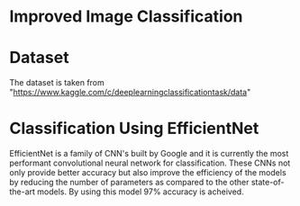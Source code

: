 # Improved Image Classification
# Dataset
The dataset is taken from "https://www.kaggle.com/c/deeplearningclassificationtask/data"
# Classification Using EfficientNet
EfficientNet is a family of CNN's built by Google and it is currently the most performant convolutional neural network for classification. These CNNs not only provide better accuracy but also improve the efficiency of the models by reducing the number of parameters as compared to the other state-of-the-art models. By using this model 97% accuracy is acheived.
